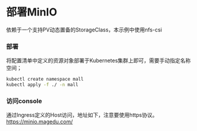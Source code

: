 # 部署MinIO

依赖于一个支持PV动态置备的StorageClass，本示例中使用nfs-csi

### 部署
将配置清单中定义的资源对象部署于Kubernetes集群上即可，需要手动指定名称空间；

```bash
kubectl create namespace mall
kubectl apply -f ./ -n mall
```

### 访问console

通过Ingress定义的Host访问，地址如下，注意要使用https协议。
https://minio.magedu.com/
